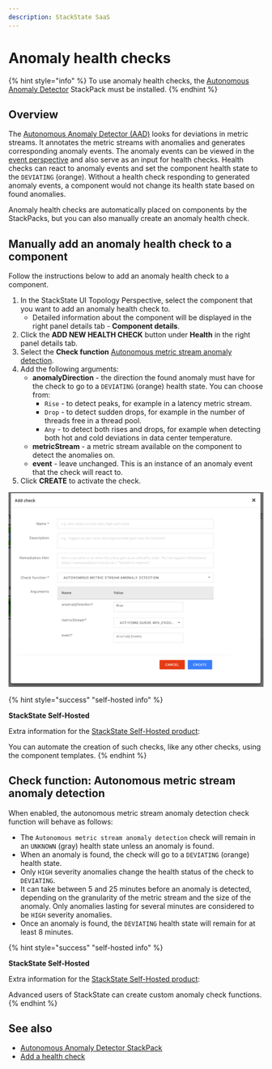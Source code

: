 ```yaml
---
description: StackState SaaS
---
```


# Anomaly health checks

{% hint style="info" %}
To use anomaly health checks, the [Autonomous Anomaly Detector](../../stackpacks/add-ons/aad.md) StackPack must be installed.
{% endhint %}

## Overview

The [Autonomous Anomaly Detector \(AAD\)](../../stackpacks/add-ons/aad.md) looks for deviations in metric streams. It annotates the metric streams with anomalies and generates corresponding anomaly events. The anomaly events can be viewed in the [event perspective](../stackstate-ui/perspectives/events_perspective.md) and also serve as an input for health checks. Health checks can react to anomaly events and set the component health state to the `DEVIATING` \(orange\). Without a health check responding to generated anomaly events, a component would not change its health state based on found anomalies.

Anomaly health checks are automatically placed on components by the StackPacks, but you can also manually create an anomaly health check.

## Manually add an anomaly health check to a component

Follow the instructions below to add an anomaly health check to a component.

1. In the StackState UI Topology Perspective, select the component that you want to add an anomaly health check to.
   * Detailed information about the component will be displayed in the right panel details tab - **Component details**.
2. Click the **ADD NEW HEALTH CHECK** button under **Health** in the right panel details tab.
3. Select the **Check function** [Autonomous metric stream anomaly detection](anomaly-health-checks.md#check-function-autonomous-metric-stream-anomaly-detection).
4. Add the following arguments:
   * **anomalyDirection** - the direction the found anomaly must have for the check to go to a `DEVIATING` \(orange\) health state. You can choose from:
     * `Rise` - to detect peaks, for example in a latency metric stream.
     * `Drop` - to detect sudden drops, for example in the number of threads free in a thread pool.
     * `Any` - to detect both rises and drops, for example when detecting both hot and cold deviations in data center temperature.
   * **metricStream** - a metric stream available on the component to detect the anomalies on.
   * **event** - leave unchanged. This is an instance of an anomaly event that the check will react to.
5. Click **CREATE** to activate the check.

![Add an autonomous metric stream anomaly detection check](../../.gitbook/assets/v51_autonomous_metric_stream_anomaly_detection_check.png)

{% hint style="success" "self-hosted info" %}

**StackState Self-Hosted**

Extra information for the [StackState Self-Hosted product](https://docs.stackstate.com/):

    
You can automate the creation of such checks, like any other checks, using the component templates.
{% endhint %}

## Check function: Autonomous metric stream anomaly detection

When enabled, the autonomous metric stream anomaly detection check function will behave as follows:

* The `Autonomous metric stream anomaly detection` check will remain in an `UNKNOWN` \(gray\) health state unless an anomaly is found.
* When an anomaly is found, the check will go to a `DEVIATING` \(orange\) health state.
* Only `HIGH` severity anomalies change the health status of the check to `DEVIATING`.
* It can take between 5 and 25 minutes before an anomaly is detected, depending on the granularity of the metric stream and the size of the anomaly. Only anomalies lasting for several minutes are considered to be `HIGH` severity anomalies.
* Once an anomaly is found, the `DEVIATING` health state will remain for at least 8 minutes.

{% hint style="success" "self-hosted info" %}

**StackState Self-Hosted**

Extra information for the [StackState Self-Hosted product](https://docs.stackstate.com/):

    
Advanced users of StackState can create custom anomaly check functions.
{% endhint %}

## See also

* [Autonomous Anomaly Detector StackPack](../../stackpacks/add-ons/aad.md)
* [Add a health check](add-a-health-check.md)
